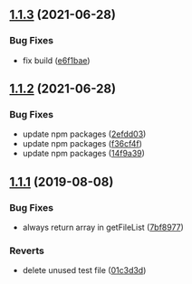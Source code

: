 ## [1.1.3](https://github.com/hyrsky/pankkiyhteys/compare/v1.1.2...v1.1.3) (2021-06-28)


### Bug Fixes

* fix build ([e6f1bae](https://github.com/hyrsky/pankkiyhteys/commit/e6f1baec972ebb78e46527491479e204be9f86b0))

## [1.1.2](https://github.com/hyrsky/pankkiyhteys/compare/v1.1.1...v1.1.2) (2021-06-28)


### Bug Fixes

* update npm packages ([2efdd03](https://github.com/hyrsky/pankkiyhteys/commit/2efdd03e35f146ecffa1b003b1d4840f9308dd99))
* update npm packages ([f36cf4f](https://github.com/hyrsky/pankkiyhteys/commit/f36cf4f2757e0d553612093ab73a757767df04a2))
* update npm packages ([14f9a39](https://github.com/hyrsky/pankkiyhteys/commit/14f9a398ab85494c96e97c0bbd52abe35c77a150))

## [1.1.1](https://github.com/hyrsky/pankkiyhteys/compare/v1.1.0...v1.1.1) (2019-08-08)


### Bug Fixes

* always return array in getFileList ([7bf8977](https://github.com/hyrsky/pankkiyhteys/commit/7bf8977))


### Reverts

* delete unused test file ([01c3d3d](https://github.com/hyrsky/pankkiyhteys/commit/01c3d3d))
